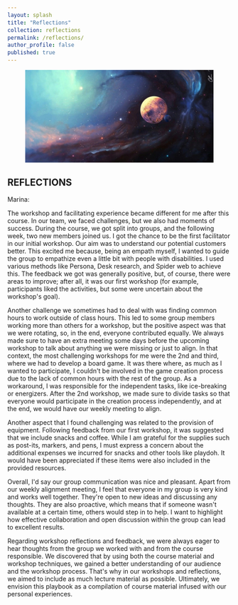 ```yaml
---
layout: splash
title: "Reflections"
collection: reflections
permalink: /reflections/
author_profile: false
published: true
---
```


<figure>
  <img src="/assets/images/space.jpeg" alt="this is a placeholder image">
</figure>

## REFLECTIONS

Marina:  


The workshop and facilitating experience became different for me after this course. In our team, we faced challenges, but we also 
had moments of success. During the course, we got split into groups, and the following week, two new members joined us. I got the 
chance to be the first facilitator in our initial workshop. Our aim was to understand our potential customers better. This excited 
me because, being an empath myself, I wanted to guide the group to empathize even a little bit with people with disabilities. I 
used various methods like Persona, Desk research, and Spider web to achieve this. The feedback we got was generally positive, but, 
of course, there were areas to improve; after all, it was our first workshop (for example, participants liked the activities, but 
some were uncertain about the workshop's goal).

Another challenge we sometimes had to deal with was finding common hours to work outside of class hours. This led to some group 
members working more than others for a workshop, but the positive aspect was that we were rotating, so, in the end, everyone contributed 
equally. We always made sure to have an extra meeting some days before the upcoming workshop to talk about anything we were missing or 
just to align. In that context, the most challenging workshops for me were the 2nd and third, where we had to develop a board game. It was 
there where, as much as I wanted to participate, I couldn't be involved in the game creation process due to the lack of common hours with 
the rest of the group. As a workaround, I was responsible for the independent tasks, like ice-breaking or energizers. After the 2nd workshop, 
we made sure to divide tasks so that everyone would participate in the creation process independently, and at the end, we would have our 
weekly meeting to align.

Another aspect that I found challenging was related to the provision of equipment. Following feedback from our first workshop, it was 
suggested that we include snacks and coffee. While I am grateful for the supplies such as post-its, markers, and pens, I must express 
a concern about the additional expenses we incurred for snacks and other tools like playdoh. It would have been appreciated if these 
items were also included in the provided resources.

Overall, I'd say our group communication was nice and pleasant. Apart from our weekly alignment meeting, I feel that everyone in my 
group is very kind and works well together. They're open to new ideas and discussing any thoughts. They are also proactive, which 
means that if someone wasn't available at a certain time, others would step in to help. I want to highlight how effective collaboration 
and open discussion within the group can lead to excellent results.

Regarding workshop reflections and feedback, we were always eager to hear thoughts from the group we worked with and from the course 
responsible. We discovered that by using both the course material and workshop techniques, we gained a better understanding of our audience 
and the workshop process. That's why in our workshops and reflections, we aimed to include as much lecture material as possible. Ultimately, 
we envision this playbook as a compilation of course material infused with our personal experiences.